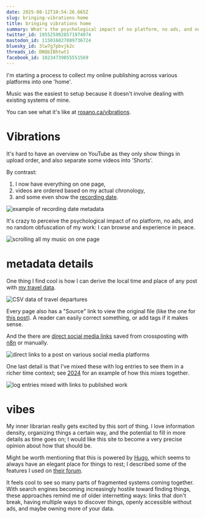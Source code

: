 ```yaml
---
date: 2025-08-12T10:54:26.665Z
slug: bringing-vibrations-home
title: bringing vibrations home
summary: What's the psychological impact of no platform, no ads, and no random obfuscation of my work?
twitter_id: 1955259928571974074
mastodon_id: 115016027089736724
bluesky_id: 3lw7g7pbvjk2c
threads_id: DNQbIBhtwt1
facebook_id: 10234739855551569
---
```

I'm starting a process to collect my online publishing across various platforms into one 'home'.

Music was the easiest to setup because it doesn't involve dealing with existing systems of mine.

You can see what it's like at [rosano.ca/vibrations](https://rosano.ca/vibrations).

# Vibrations

It's hard to have an overview on YouTube as they only show things in upload order, and also separate some videos into 'Shorts'.

By contrast:
1. I now have everything on one page,
2. videos are ordered based on my actual chronology,
3. and some even show the [recording date](https://rosano.ca/vibrations/m305fu7c).

![example of recording date metadata](https://static.rosano.ca/blog/2025-08-12-bringing-vibrations-home/recording.jpg)

It's crazy to perceive the psychological impact of no platform, no ads, and no random obfuscation of my work: I can browse and experience in peace.

![scrolling all my music on one page](https://static.rosano.ca/blog/2025-08-12-bringing-vibrations-home/one-page.gif)

# metadata details

One thing I find cool is how I can derive the local time and place of any post with [my travel data](https://github.com/rosano/home/blob/master/assets/departures.csv).

![CSV data of travel departures](https://static.rosano.ca/blog/2025-08-12-bringing-vibrations-home/departures.jpg)

Every page also has a "Source" link to view the original file (like the one for [this post](https://github.com/rosano/home/edit/master/content/blog/2025-08-12-bringing-vibrations-home.md)). A reader can easily correct something, or add tags if it makes sense.

And the there are [direct social media links](http://rosano.ca/vibrations/m4879q4m/) saved from crossposting with [n8n](https://n8n.io) or manually.

![direct links to a post on various social media platforms](https://static.rosano.ca/blog/2025-08-12-bringing-vibrations-home/syndications.jpg)

One last detail is that I've mixed these with log entries to see them in a richer time context; see [2024](https://rosano.ca/log/2024) for an example of how this mixes together.

![log entries mixed with links to published work](https://static.rosano.ca/blog/2025-08-12-bringing-vibrations-home/notifications.jpg)

# vibes

My inner librarian really gets excited by this sort of thing. I love information density, organizing things a certain way, and the potential to fill in more details as time goes on; I would like this site to become a very precise opinion about how that should be.

Might be worth mentioning that this is powered by [Hugo](https://gohugo.io), which seems to always have an elegant place for things to rest; I described some of the features I used on [their forum](https://discourse.gohugo.io/t/music-vlog-powered-by-hugo/55632).

It feels cool to see so many parts of fragmented systems coming together. With search engines becoming increasingly hostile toward finding things, these approaches remind me of older internetting ways: links that don't break, having multiple ways to discover things, openly accessible without ads, and maybe owning more of your data.
